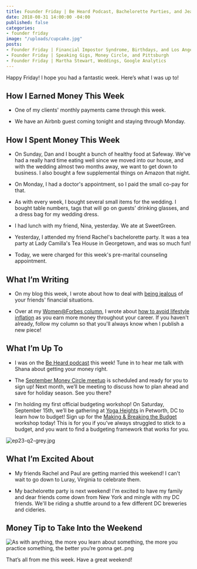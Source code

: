 ```yaml
---
title: Founder Friday | Be Heard Podcast, Bachelorette Parties, and Jealousy
date: 2018-08-31 14:00:00 -04:00
published: false
categories:
- founder friday
image: "/uploads/cupcake.jpg"
posts:
- Founder Friday | Financial Impostor Syndrome, Birthdays, and Los Angeles
- Founder Friday | Speaking Gigs, Money Circle, and Pittsburgh
- Founder Friday | Martha Stewart, Weddings, Google Analytics
---
```


Happy Friday! I hope you had a fantastic week. Here’s what I was up to!

## How I Earned Money This Week

* One of my clients' monthly payments came through this week.

* We have an Airbnb guest coming tonight and staying through Monday.

## How I Spent Money This Week

* On Sunday, Dan and I bought a bunch of healthy food at Safeway. We've had a really hard time eating well since we moved into our house, and with the wedding almost two months away, we want to get down to business. I also bought a few supplemental things on Amazon that night.

* On Monday, I had a doctor's appointment, so I paid the small co-pay for that.

* As with every week, I bought several small items for the wedding. I bought table numbers, tags that will go on guests' drinking glasses, and a dress bag for my wedding dress. 

* I had lunch with my friend, Nina, yesterday. We ate at SweetGreen.

* Yesterday, I attended my friend Rachel's bachelorette party. It was a tea party at Lady Camilla's Tea House in Georgetown, and was so much fun!

* Today, we were charged for this week's pre-marital counseling appointment. 

## What I’m Writing

* On my blog this week, I wrote about how to deal with [being jealous](https://www.maggiegermano.com/blog/how-to-deal-when-youre-jealous-of-your-friends-finances/) of your friends' financial situations.

* Over at my [Women@Forbes column](https://www.forbes.com/sites/maggiegermano/), I wrote about [how to avoid lifestyle inflation](https://www.forbes.com/sites/maggiegermano/2018/08/29/how-to-avoid-unnecessary-income-creep/) as you earn more money throughout your career. If you haven't already, follow my column so that you'll always know when I publish a new piece!

## What I’m Up To

* I was on the [Be Heard podcast](https://thebeheardpodcast.com/ep23/) this week! Tune in to hear me talk with Shana about getting your money right. 

* The [September Money Circle meetup](https://www.maggiegermano.com/events/starting-early-planning-and-saving-for-holiday-spending/) is scheduled and ready for you to sign up! Next month, we’ll be meeting to discuss how to plan ahead and save for holiday season. See you there?

* I’m holding my first official budgeting workshop! On Saturday, September 15th, we’ll be gathering at [Yoga Heights](https://yogaheightsdc.com/) in Petworth, DC to learn how to budget! Sign up for the [Making & Breaking the Budget](https://www.eventbrite.com/e/making-breaking-the-budget-workshop-tickets-48317128833) workshop today! This is for you if you’ve always struggled to stick to a budget, and you want to find a budgeting framework that works for you.

![ep23-q2-grey.jpg](/uploads/ep23-q2-grey.jpg)

## What I’m Excited About

* My friends Rachel and Paul are getting married this weekend! I can't wait to go down to Luray, Virginia to celebrate them.

* My bachelorette party is next weekend! I'm excited to have my family and dear friends come down from New York and mingle with my DC friends. We'll be riding a shuttle around to a few different DC breweries and cideries. 

## Money Tip to Take Into the Weekend

![As with anything, the more you learn about something, the more you practice something, the better you’re gonna get..png](/uploads/As%20with%20anything,%20the%20more%20you%20learn%20about%20something,%20the%20more%20you%20practice%20something,%20the%20better%20you%E2%80%99re%20gonna%20get..png)

That’s all from me this week. Have a great weekend!